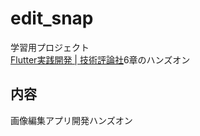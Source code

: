 # edit_snap

学習用プロジェクト  
[Flutter実践開発 | 技術評論社](https://gihyo.jp/book/2024/978-4-297-13993-3)6章のハンズオン

## 内容

画像編集アプリ開発ハンズオン
